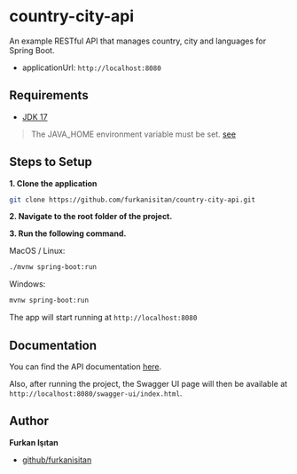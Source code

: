 # country-city-api
An example RESTful API that manages country, city and languages for Spring Boot.

- applicationUrl: `http://localhost:8080`

## Requirements

* [JDK 17](https://www.oracle.com/java/technologies/javase/jdk17-archive-downloads.html)

> The JAVA_HOME environment variable must be set. [see](https://docs.oracle.com/cd/E19182-01/820-7851/inst_cli_jdk_javahome_t/)

## Steps to Setup

**1. Clone the application**

```bash
git clone https://github.com/furkanisitan/country-city-api.git
```

**2. Navigate to the root folder of the project.**

**3. Run the following command.**

MacOS / Linux:
```bash
./mvnw spring-boot:run
```

Windows:
```bash
mvnw spring-boot:run
```
The app will start running at `http://localhost:8080`

## Documentation

You can find the API documentation [here](https://editor.swagger.io/?url=https://raw.githubusercontent.com/furkanisitan/country-city-api/main/docs/api-docs.yaml).

Also, after running the project, the Swagger UI page will then be available at `http://localhost:8080/swagger-ui/index.html`.
## Author

**Furkan Işıtan**

* [github/furkanisitan](https://github.com/furkanisitan)